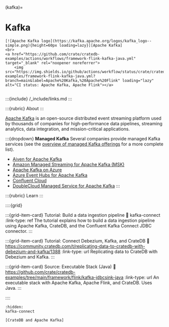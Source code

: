 (kafka)=
# Kafka

```{div} .float-right .text-right
[![Apache Kafka logo](https://kafka.apache.org/logos/kafka_logo--simple.png){height=60px loading=lazy}][Apache Kafka]
<br>
<a href="https://github.com/crate/cratedb-examples/actions/workflows/framework-flink-kafka-java.yml" target="_blank" rel="noopener noreferrer">
    <img src="https://img.shields.io/github/actions/workflow/status/crate/cratedb-examples/framework-flink-kafka-java.yml?branch=main&label=Apache%20Kafka,%20Apache%20Flink" loading="lazy" alt="CI status: Apache Kafka, Apache Flink"></a>
```
```{div} .clearfix
```

:::{include} /_include/links.md
:::

:::{rubric} About
:::

[Apache Kafka] is an open-source distributed event streaming platform used by
thousands of companies for high-performance data pipelines, streaming analytics,
data integration, and mission-critical applications. 

:::{dropdown} **Managed Kafka**
Several companies provide managed Kafka services (see the [overview of managed Kafka offerings]
for a more complete list).

- [Aiven for Apache Kafka]
- [Amazon Managed Streaming for Apache Kafka (MSK)]
- [Apache Kafka on Azure]
- [Azure Event Hubs for Apache Kafka]
- [Confluent Cloud]
- [DoubleCloud Managed Service for Apache Kafka]
:::


:::{rubric} Learn
:::

::::{grid}

:::{grid-item-card} Tutorial: Build a data ingestion pipeline
:link: kafka-connect
:link-type: ref
The tutorial explains how to build a data ingestion pipeline using Apache
Kafka, CrateDB, and the Confluent Kafka Connect JDBC connector.
:::

:::{grid-item-card} Tutorial: Connect Debezium, Kafka, and CrateDB
:link: https://community.cratedb.com/t/replicating-data-to-cratedb-with-debezium-and-kafka/1388
:link-type: url
Replicating data to CrateDB with Debezium and Kafka.
:::

:::{grid-item-card} Source: Executable Stack (Java)
:link: https://github.com/crate/cratedb-examples/tree/main/framework/flink/kafka-jdbcsink-java
:link-type: url
An executable stack with Apache Kafka, Apache Flink, and CrateDB. Uses Java.
:::

::::

```{toctree}
:hidden:
kafka-connect
```

```{seealso}
[CrateDB and Apache Kafka]
```


[Aiven for Apache Kafka]: https://aiven.io/kafka
[Amazon Managed Streaming for Apache Kafka (MSK)]: https://aws.amazon.com/msk/
[Apache Kafka]: https://kafka.apache.org/
[Apache Kafka on Azure]: https://azuremarketplace.microsoft.com/marketplace/consulting-services/canonical.0001-com-ubuntu-managed-kafka
[Azure Event Hubs for Apache Kafka]: https://learn.microsoft.com/en-us/azure/event-hubs/azure-event-hubs-kafka-overview
[Confluent Cloud]: https://www.confluent.io/confluent-cloud/
[CrateDB and Apache Kafka]: https://cratedb.com/integrations/cratedb-and-kafka
[DoubleCloud Managed Service for Apache Kafka]: https://double.cloud/services/managed-kafka/
[overview of managed Kafka offerings]: https://keen.io/blog/managed-apache-kafka-vs-diy/
